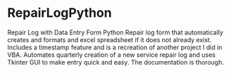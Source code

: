 # RepairLogPython
Repair Log with Data Entry Form Python
Repair log form that automatically creates and formats and excel spreadsheet if it does not already exist. Includes a timestamp feature and is a recreation of another project I did in VBA. Automates quarterly creation of a new service repair log and uses Tkinter GUI to make entry quick and easy. The documentation is thorough. 
